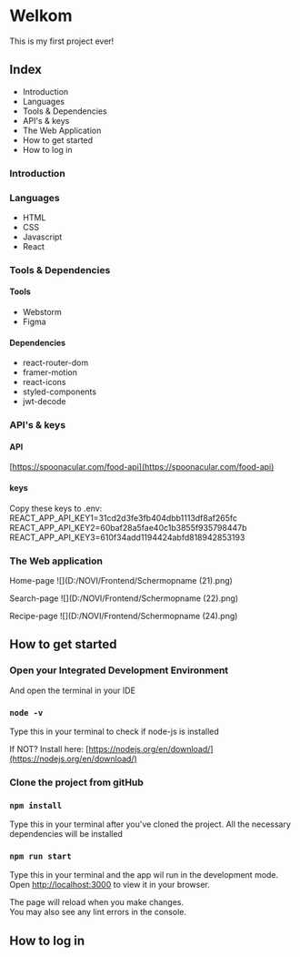 # Welkom

This is my first project ever!

## Index

* Introduction
* Languages
* Tools & Dependencies
* API's & keys
* The Web Application
* How to get started
* How to log in

### Introduction



### Languages

* HTML
* CSS
* Javascript
* React

### Tools & Dependencies

#### Tools
* Webstorm
* Figma

#### Dependencies
* react-router-dom
* framer-motion
* react-icons
* styled-components
* jwt-decode

### API's & keys

#### API
[https://spoonacular.com/food-api](https://spoonacular.com/food-api)

#### keys
Copy these keys to .env:
REACT_APP_API_KEY1=31cd2d3fe3fb404dbb1113df8af265fc
REACT_APP_API_KEY2=60baf28a5fae40c1b3855f935798447b
REACT_APP_API_KEY3=610f34add1194424abfd818942853193

### The Web application

Home-page
![](D:/NOVI/Frontend/Schermopname (21).png)

Search-page
![](D:/NOVI/Frontend/Schermopname (22).png)

Recipe-page
![](D:/NOVI/Frontend/Schermopname (24).png)

## How to get started

### Open your Integrated Development Environment

And open the terminal in your IDE

### `node -v`

Type this in your terminal to check if node-js is installed

If NOT?
Install here: [https://nodejs.org/en/download/](https://nodejs.org/en/download/)

### Clone the project from gitHub

### `npm install`

Type this in your terminal after you've cloned the project.
All the necessary dependencies will be installed

### `npm run start`

Type this in your terminal and the app wil run in the development mode. 
Open [http://localhost:3000](http://localhost:3000) to view it in your browser.

The page will reload when you make changes.\
You may also see any lint errors in the console.

## How to log in
